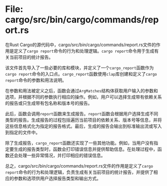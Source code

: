 # File: cargo/src/bin/cargo/commands/report.rs

在Rust Cargo的源代码中，cargo/src/bin/cargo/commands/report.rs文件的作用是定义了`cargo report`命令的行为和处理逻辑。`cargo report`命令用于生成有关当前项目的统计报告。

该文件首先导入了一些必要的库和模块，并定义了一个`cargo_report`函数作为`cargo report`命令的入口点。`cargo_report`函数使用`clap`库创建和定义了`cargo report`命令的参数和用法说明。

在参数和用法被定义之后，函数会通过`ArgMatches`结构体获取用户输入的参数和选项，并根据不同的参数执行相应的操作。例如，用户可以选择生成带有依赖关系的报告或只生成带有包名称和版本号的报告。

此后，函数会调用`report`函数来生成报告。`report`函数会根据用户选择生成不同类型的报告。生成报告的过程包括遍历当前项目的依赖关系、版本号等信息，并将这些信息格式化为指定的报告格式。最后，生成的报告会输出到标准输出流或写入到指定的文件中。

除了生成报告，`cargo_report`函数还实现了一些其他功能。例如，当用户没有指定要生成的报告类型时，函数会打印错误信息并提供帮助信息。在处理过程中，函数还会处理一些异常情况，并打印相应的错误信息。

总之，cargo/src/bin/cargo/commands/report.rs文件的作用是定义了`cargo report`命令的行为和处理逻辑，负责生成有关当前项目的统计报告，并提供了相应的参数和选项供用户选择报告类型和输出方式。

